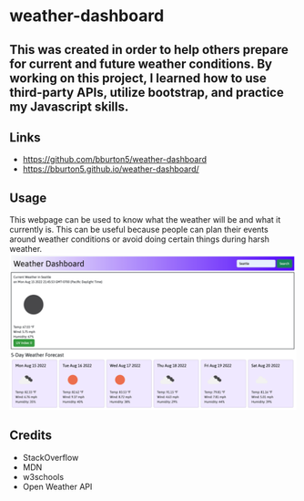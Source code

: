 # weather-dashboard

## This was created in order to help others prepare for current and future weather conditions. By working on this project, I learned how to use third-party APIs, utilize bootstrap, and practice my Javascript skills.

## Links

- https://github.com/bburton5/weather-dashboard
- https://bburton5.github.io/weather-dashboard/

## Usage

This webpage can be used to know what the weather will be and what it currently is. This can be useful because people can plan their events around weather conditions or avoid doing certain things during harsh weather.
![screenshot of the Weather Dashboard Home Page](./image.png)

## Credits

- StackOverflow
- MDN
- w3schools
- Open Weather API
